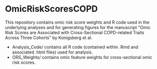 # OmicRiskScoresCOPD

This repository contains omic risk score weights and R code used in the underlying analyses and for generating figures for the manuscript "Omic Risk Scores are Associated with Cross-Sectional COPD-related Traits Across Three Cohorts" by Konigsberg et al. 

- Analysis_Code/ contains all R code (contained within .Rmd and associated .html files) used for analysis.
- ORS_Weights/ contains omic feature weights for cross-sectional omic risk scores. 
